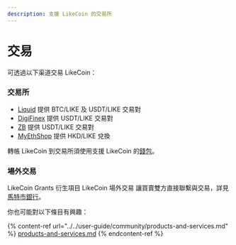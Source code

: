 ```yaml
---
description: 支援 LikeCoin 的交易所
---
```


# 交易

可透過以下渠道交易 LikeCoin：

### 交易所

* [Liquid](https://www.liquid.com) 提供 BTC/LIKE 及 USDT/LIKE 交易對
* [DigiFinex](https://www.digifinex.com) 提供 USDT/LIKE 交易對
* [ZB](https://www.zb.com) 提供 USDT/LIKE 交易對
* [MyEthShop](https://www.myethshop.com) 提供 HKD/LIKE 兌換

轉帳 LikeCoin 到交易所須使用支援 LikeCoin 的[錢包](../wallet/)。

### 場外交易

LikeCoin Grants 衍生項目 LikeCoin 場外交易 讓買賣雙方直接聯繫與交易，詳見 [馬特市銀行](https://matters.news/\~lotc)。

你也可能對以下條目有興趣：

{% content-ref url="../../user-guide/community/products-and-services.md" %}
[products-and-services.md](../../user-guide/community/products-and-services.md)
{% endcontent-ref %}



